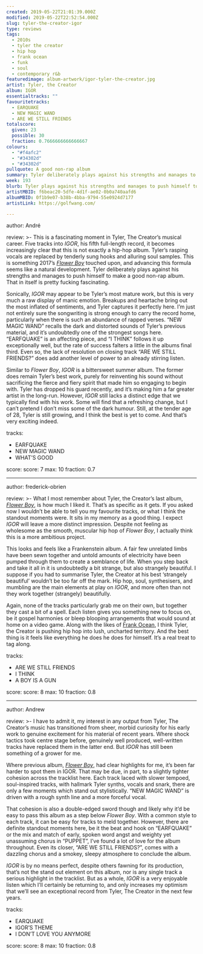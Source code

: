 ```yaml
---
created: 2019-05-22T21:01:39.000Z
modified: 2019-05-22T22:52:54.000Z
slug: tyler-the-creator-igor
type: reviews
tags:
  - 2010s
  - tyler the creator
  - hip hop
  - frank ocean
  - funk
  - soul
  - contemporary r&b
featuredimage: album-artwork/igor-tyler-the-creator.jpg
artist: Tyler, the Creator
album: IGOR
essentialtracks: ""
favouritetracks:
  - EARQUAKE
  - NEW MAGIC WAND
  - ARE WE STILL FRIENDS
totalscore:
  given: 23
  possible: 30
  fraction: 0.7666666666666667
colours:
  - "#f4afc2"
  - "#34302d"
  - "#34302d"
pullquote: A good non-rap album
summary: Tyler deliberately plays against his strengths and manages to push himself to make a good non-rap album. That in itself is pretty fucking fascinating.
week: 193
blurb: Tyler plays against his strengths and manages to push himself to make a good non-rap album. That in itself is pretty fucking fascinating.
artistMBID: f6beac20-5dfe-4d1f-ae02-0b0a740aafd6
albumMBID: 0f1b9e07-b38b-4bba-9794-55e0924d7177
artistLink: https://golfwang.com/

---
```


author: André

review: >-
  This is a fascinating moment in Tyler, The Creator’s musical career. Five tracks into *IGOR*, his fifth full-length record, it becomes increasingly clear that this is not exactly a hip-hop album. Tyler’s rasping vocals are replaced by tenderly sung hooks and alluring soul samples. This is something 2017’s [*Flower Boy*](/reviews/tyler-the-creator-flower-boy/) touched upon, and advancing this formula seems like a natural development. Tyler deliberately plays against his strengths and manages to push himself to make a good non-rap album. That in itself is pretty fucking fascinating.

  Sonically, *IGOR* may appear to be Tyler’s most mature work, but this is very much a raw display of manic emotion. Breakups and heartache bring out the most inflated of sentiments, and Tyler captures it perfectly here. I’m just not entirely sure the songwriting is strong enough to carry the record home, particularly when there is such an abundance of rapped verses. “NEW MAGIC WAND” recalls the dark and distorted sounds of Tyler’s previous material, and it’s undoubtedly one of the strongest songs here. “EARFQUAKE” is an affecting piece, and “I THINK” follows it up exceptionally well, but the rate of success falters a little in the albums final third. Even so, the lack of resolution on closing track “ARE WE STILL FRIENDS?” does add another level of power to an already stirring listen.

  Similar to *Flower Boy*, *IGOR* is a bittersweet summer album. The former does remain Tyler’s best work, purely for reinventing his sound without sacrificing the fierce and fiery spirit that made him so engaging to begin with. Tyler has dropped his guard recently, and it’s making him a far greater artist in the long-run. However, *IGOR* still lacks a distinct edge that we typically find with his work. Some will find that a refreshing change, but I can’t pretend I don’t miss some of the dark humour. Still, at the tender age of 28, Tyler is still growing, and I think the best is yet to come. And that’s very exciting indeed.

tracks:
  - EARFQUAKE
  - ­­NEW MAGIC WAND
  - ­­WHAT’S GOOD

score:
  score: 7
  max: 10
  fraction: 0.7

---
author: frederick-obrien

review: >-
  What I most remember about Tyler, the Creator’s last album, [*Flower Boy*](/reviews/tyler-the-creator-flower-boy/), is how much I liked it. That’s as specific as it gets. If you asked now I wouldn’t be able to tell you my favourite tracks, or what I think the standout moments were. It sits in my memory as a good thing. I expect *IGOR* will leave a more distinct impression. Despite not feeling as wholesome as the smooth, muscular hip hop of *Flower Boy*, I actually think this is a more ambitious project.

  This looks and feels like a Frankenstein album. A fair few unrelated limbs have been sewn together and untold amounts of electricity have been pumped through them to create a semblance of life. When you step back and take it all in it is undoubtedly a bit strange, but also strangely beautiful. I suppose if you had to summarise Tyler, the Creator at his best ‘strangely beautiful’ wouldn’t be too far off the mark. Hip hop, soul, synthesisers, and mumbling are the main elements at play on *IGOR*, and more often than not they work together (strangely) beautifully.

  Again, none of the tracks particularly grab me on their own, but together they cast a bit of a spell. Each listen gives you something new to focus on, be it gospel harmonies or bleep blooping arrangements that would sound at home on a video game. Along with the likes of [Frank Ocean](/reviews/frank-ocean-blond/), I think Tyler, the Creator is pushing hip hop into lush, uncharted territory. And the best thing is it feels like everything he does he does for himself. It’s a real treat to tag along.

tracks:
  - ARE WE STILL FRIENDS
  - ­­I THINK
  - ­­A BOY IS A GUN

score:
  score: 8
  max: 10
  fraction: 0.8

---
author: Andrew

review: >-
  I have to admit it, my interest in any output from Tyler, The Creator’s music has transitioned from sheer, morbid curiosity for his early work to genuine excitement for his material of recent years. Where shock tactics took centre stage before, genuinely well produced, well-written tracks have replaced them in the latter end. But *IGOR* has still been something of a grower for me.

  Where previous album, [*Flower Boy*](/reviews/tyler-the-creator-flower-boy/), had clear highlights for me, it’s been far harder to spot them in IGOR. That may be due, in part, to a slightly tighter cohesion across the tracklist here. Each track laced with slower tempoed, soul-inspired tracks, with hallmark Tyler synths, vocals and snark, there are only a few moments which stand out stylistically. “NEW MAGIC WAND” is driven with a rough synth line and a more forceful vocal.

  That cohesion is also a double-edged sword though and likely why it’d be easy to pass this album as a step below *Flower Boy*. With a common style to each track, it can be easy for tracks to meld together. However, there are definite standout moments here, be it the beat and hook on “EARFQUAKE” or the mix and match of early, spoken word angst and weighty yet unassuming chorus in “PUPPET”, I’ve found a lot of love for the album throughout. Even its closer, “ARE WE STILL FRIENDS?”, comes with a dazzling chorus and a smokey, sleepy atmosphere to conclude the album.

  *IGOR* is by no means perfect, despite others fawning for its production, that’s not the stand out element on this album, nor is any single track a serious highlight in the tracklist. But as a whole, *IGOR* is a very enjoyable listen which I’ll certainly be returning to, and only increases my optimism that we’ll see an exceptional record from Tyler, The Creator in the next few years.

tracks:
  - EARQUAKE
  - ­­IGOR’S THEME
  - ­­I DON’T LOVE YOU ANYMORE
  
score:
  score: 8
  max: 10
  fraction: 0.8
